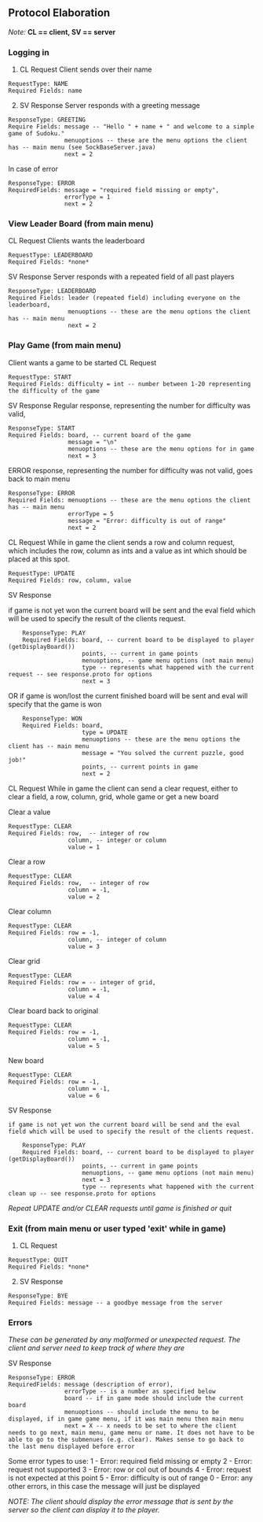 ## Protocol Elaboration

*Note:* **CL == client, SV == server**

### Logging in
1) CL Request
   Client sends over their name
```
RequestType: NAME
Required Fields: name
```

2. SV Response
   Server responds with a greeting message
```
ResponseType: GREETING
Require Fields: message -- "Hello " + name + " and welcome to a simple game of Sudoku."
				menuoptions -- these are the menu options the client has -- main menu (see SockBaseServer.java)
				next = 2
```
In case of error
```
ResponseType: ERROR
RequiredFields: message = "required field missing or empty", 
                errorType = 1
                next = 2
```

### View Leader Board (from main menu)
CL Request
Clients wants the leaderboard
```
RequestType: LEADERBOARD
Required Fields: *none*
```
SV Response
Server responds with a repeated field of all past players
```
ResponseType: LEADERBOARD
Required Fields: leader (repeated field) including everyone on the leaderboard, 
				 menuoptions -- these are the menu options the client has -- main menu
				 next = 2
```
### Play Game (from main menu)
Client wants a game to be started
CL Request
```
RequestType: START
Required Fields: difficulty = int -- number between 1-20 representing the difficulty of the game
```

SV Response
Regular response, representing the number for difficulty was valid,
```
ResponseType: START
Required Fields: board, -- current board of the game
				 message = "\n"
				 menuoptions -- these are the menu options for in game
				 next = 3
```

ERROR response, representing the number for difficulty was not valid, goes back to main menu
```
ResponseType: ERROR
Required Fields: menuoptions -- these are the menu options the client has -- main menu
				 errorType = 5
				 message = "Error: difficulty is out of range"
				 next = 2
```

CL Request
While in game the client sends a row and column request, which includes the row, column as ints and a value as int which should be placed at this spot.
```
RequestType: UPDATE
Required Fields: row, column, value
```

SV Response

if game is not yet won the current board will be sent and the eval field which will be used to specify the result of the clients request.
```
	ResponseType: PLAY
	Required Fields: board, -- current board to be displayed to player (getDisplayBoard())
					 points, -- current in game points
					 menuoptions, -- game menu options (not main menu) 
					 type -- represents what happened with the current request -- see response.proto for options
                     next = 3
 ```                    
OR if game is won/lost the current finished board will be sent and eval will specify that the game is won
```
	ResponseType: WON
	Required Fields: board,
					 type = UPDATE
					 menuoptions -- these are the menu options the client has -- main menu
					 message = "You solved the current puzzle, good job!"
					 points, -- current points in game
					 next = 2
```

CL Request
While in game the client can send a clear request, either to clear a field, a row, column, grid, whole game or get a new board

Clear a value
```
RequestType: CLEAR
Required Fields: row,  -- integer of row
				 column, -- integer or column
				 value = 1
```

Clear a row
```
RequestType: CLEAR
Required Fields: row,  -- integer of row
				 column = -1,
				 value = 2
```

Clear column
```
RequestType: CLEAR
Required Fields: row = -1,
				 column, -- integer of column
				 value = 3
```

Clear grid
```
RequestType: CLEAR
Required Fields: row = -- integer of grid,
				 column = -1,
				 value = 4
```

Clear board back to original
```
RequestType: CLEAR
Required Fields: row = -1,
				 column = -1,
				 value = 5
```

New board
```
RequestType: CLEAR
Required Fields: row = -1,
				 column = -1,
				 value = 6
```

SV Response
```
if game is not yet won the current board will be send and the eval field which will be used to specify the result of the clients request.

	ResponseType: PLAY
	Required Fields: board, -- current board to be displayed to player (getDisplayBoard())
					 points, -- current in game points
					 menuoptions, -- game menu options (not main menu) 
					 next = 3
					 type -- represents what happened with the current clean up -- see response.proto for options
```
*Repeat UPDATE and/or CLEAR requests until game is finished or quit*

### Exit (from main menu or user typed 'exit' while in game)
1. CL Request
```
RequestType: QUIT
Required Fields: *none*
```
2. SV Response
```
ResponseType: BYE
Required Fields: message -- a goodbye message from the server
```

### Errors
*These can be generated by any malformed or unexpected request. The client and server need to keep track of where they are*

SV Response
```
ResponseType: ERROR
RequiredFields: message (description of error), 
				errorType -- is a number as specified below
				board -- if in game mode should include the current board
				menuoptions -- should include the menu to be displayed, if in game game menu, if it was main menu then main menu
                next = X -- x needs to be set to where the client needs to go next, main menu, game menu or name. It does not have to be able to go to the submenues (e.g. clear). Makes sense to go back to the last menu displayed before error
  ```
Some error types to use:
1 - Error: required field missing or empty
2 - Error: request not supported
3 - Error: row or col out of bounds
4 - Error: request is not expected at this point
5 - Error: difficulty is out of range
0 - Error: any other errors, in this case the message will just be displayed

*NOTE: The client should display the error message that is sent by the server so the client can display it to the player.*
